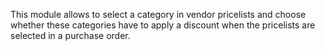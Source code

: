 This module allows to select a category in vendor pricelists and choose
whether these categories have to apply a discount when the pricelists
are selected in a purchase order.
